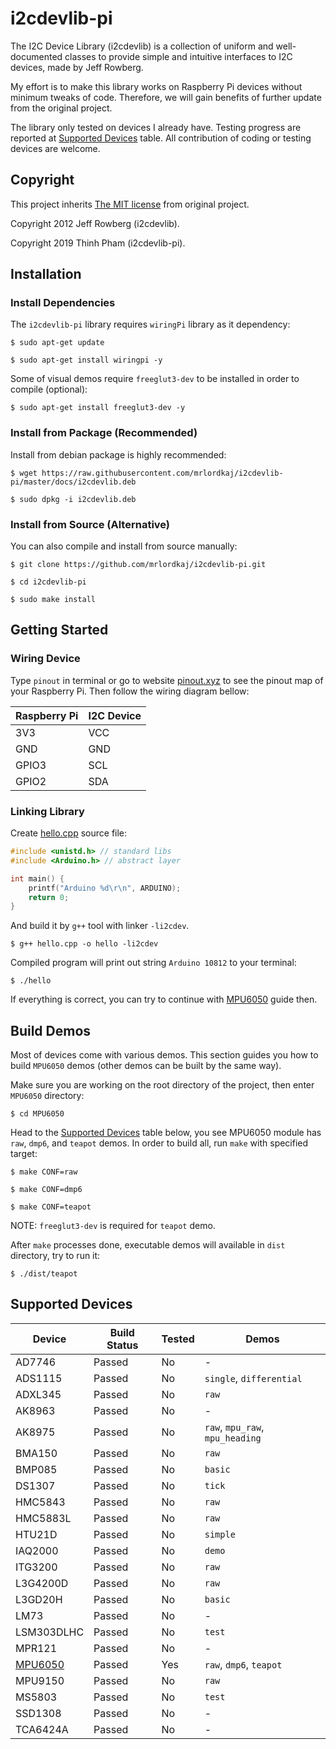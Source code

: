 # i2cdevlib-pi

The I2C Device Library (i2cdevlib) is a collection of uniform and well-documented classes to provide simple
and intuitive interfaces to I2C devices, made by Jeff Rowberg.

My effort is to make this library works on Raspberry Pi devices without minimum tweaks of code.
Therefore, we will gain benefits of further update from the original project.

The library only tested on devices I already have. Testing progress are reported at [Supported Devices](#supported-devices) table.
All contribution of coding or testing devices are welcome.

## Copyright

This project inherits [The MIT license](LICENSE) from original project.

Copyright 2012 Jeff Rowberg (i2cdevlib).

Copyright 2019 Thinh Pham (i2cdevlib-pi).

## Installation

### Install Dependencies

The `i2cdevlib-pi` library requires `wiringPi` library as it dependency:
```
$ sudo apt-get update

$ sudo apt-get install wiringpi -y
```

Some of visual demos require `freeglut3-dev` to be installed in order to compile (optional):
```
$ sudo apt-get install freeglut3-dev -y
```

### Install from Package (Recommended)

Install from debian package is highly recommended:
```
$ wget https://raw.githubusercontent.com/mrlordkaj/i2cdevlib-pi/master/docs/i2cdevlib.deb

$ sudo dpkg -i i2cdevlib.deb
```

### Install from Source (Alternative)

You can also compile and install from source manually:
```
$ git clone https://github.com/mrlordkaj/i2cdevlib-pi.git

$ cd i2cdevlib-pi

$ sudo make install
```

## Getting Started

### Wiring Device

Type `pinout` in terminal or go to website [pinout.xyz](https://pinout.xyz/pinout/i2c) to see the pinout map of your Raspberry Pi. Then follow the wiring diagram bellow:

| Raspberry Pi | I2C Device |
| --- | --- |
| 3V3 | VCC |
| GND | GND |
| GPIO3 | SCL |
| GPIO2 | SDA |

### Linking Library

Create [hello.cpp](docs/hello.cpp) source file:
```c++
#include <unistd.h> // standard libs
#include <Arduino.h> // abstract layer

int main() {
    printf("Arduino %d\r\n", ARDUINO);
    return 0;
}
```

And build it by `g++` tool with linker `-li2cdev`.
```
$ g++ hello.cpp -o hello -li2cdev
```

Compiled program will print out string `Arduino 10812` to your terminal:
```
$ ./hello
```

If everything is correct, you can try to continue with [MPU6050](MPU6050) guide then.

## Build Demos

Most of devices come with various demos. This section guides you how to build `MPU6050` demos (other demos can be built by the same way).

Make sure you are working on the root directory of the project, then enter `MPU6050` directory:
```
$ cd MPU6050
```

Head to the [Supported Devices](#supported-devices) table below, you see MPU6050 module has `raw`, `dmp6`, and `teapot` demos.
In order to build all, run `make` with specified target:
```
$ make CONF=raw

$ make CONF=dmp6

$ make CONF=teapot
```
NOTE: `freeglut3-dev` is required for `teapot` demo.

After `make` processes done, executable demos will available in `dist` directory, try to run it:
```
$ ./dist/teapot
```

## Supported Devices

| Device | Build Status | Tested | Demos |
| --- | --- | --- | --- |
| AD7746 | Passed | No | - |
| ADS1115 | Passed | No | `single`, `differential` |
| ADXL345 | Passed | No | `raw` |
| AK8963 | Passed | No | - |
| AK8975 | Passed | No | `raw`, `mpu_raw`, `mpu_heading` |
| BMA150 | Passed | No | `raw` |
| BMP085 | Passed | No | `basic` |
| DS1307 | Passed | No | `tick` |
| HMC5843 | Passed | No | `raw` |
| HMC5883L | Passed | No | `raw` |
| HTU21D | Passed | No | `simple` |
| IAQ2000 | Passed | No | `demo` |
| ITG3200 | Passed | No | `raw` |
| L3G4200D | Passed | No | `raw` |
| L3GD20H | Passed | No | `basic` |
| LM73 | Passed | No | - |
| LSM303DLHC | Passed | No | `test` |
| MPR121 | Passed | No | - |
| [MPU6050](MPU6050) | Passed | Yes | `raw`, `dmp6`, `teapot` |
| MPU9150 | Passed | No | `raw` |
| MS5803 | Passed | No | `test` |
| SSD1308 | Passed | No | - |
| TCA6424A | Passed | No | - |
